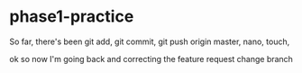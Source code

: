 # phase1-practice

So far, there's been git add, git commit, git push origin master, nano, touch, 

ok so now I'm going back and correcting the feature request change branch 

